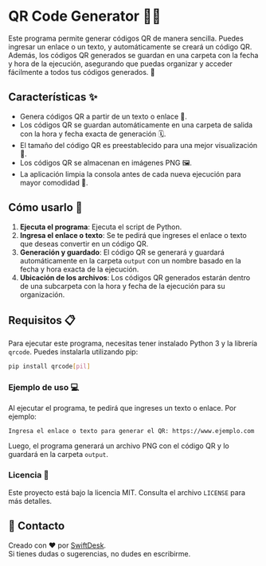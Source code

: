 # QR Code Generator 🔑📱

Este programa permite generar códigos QR de manera sencilla. Puedes ingresar un enlace o un texto, y automáticamente se creará un código QR. Además, los códigos QR generados se guardan en una carpeta con la fecha y hora de la ejecución, asegurando que puedas organizar y acceder fácilmente a todos tus códigos generados. 🎉

## Características ✨

- Genera códigos QR a partir de un texto o enlace 🔗.
- Los códigos QR se guardan automáticamente en una carpeta de salida con la hora y fecha exacta de generación 🗓️.
- El tamaño del código QR es preestablecido para una mejor visualización 📏.
- Los códigos QR se almacenan en imágenes PNG 🖼️.
- La aplicación limpia la consola antes de cada nueva ejecución para mayor comodidad 🧹.

## Cómo usarlo 🚀

1. **Ejecuta el programa**: Ejecuta el script de Python.
2. **Ingresa el enlace o texto**: Se te pedirá que ingreses el enlace o texto que deseas convertir en un código QR.
3. **Generación y guardado**: El código QR se generará y guardará automáticamente en la carpeta `output` con un nombre basado en la fecha y hora exacta de la ejecución.
4. **Ubicación de los archivos**: Los códigos QR generados estarán dentro de una subcarpeta con la hora y fecha de la ejecución para su organización.

## Requisitos 📋

Para ejecutar este programa, necesitas tener instalado Python 3 y la librería `qrcode`. Puedes instalarla utilizando pip:

```bash
pip install qrcode[pil]
```

### Ejemplo de uso 💻

Al ejecutar el programa, te pedirá que ingreses un texto o enlace. Por ejemplo:
```bash
Ingresa el enlace o texto para generar el QR: https://www.ejemplo.com
```
Luego, el programa generará un archivo PNG con el código QR y lo guardará en la carpeta `output`.

### Licencia 📝

Este proyecto está bajo la licencia MIT. Consulta el archivo `LICENSE` para más detalles.

## 🤝 **Contacto**
Creado con ❤️ por [SwiftDesk](https://github.com/swiftdeskk).  
Si tienes dudas o sugerencias, no dudes en escribirme.
